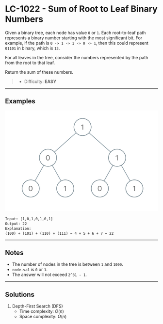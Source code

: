 # LC-1022 - Sum of Root to Leaf Binary Numbers

Given a binary tree, each node has value `0` or `1`.  Each root-to-leaf path represents a binary number starting with the most significant bit.  For example, if the path is `0 -> 1 -> 1 -> 0 -> 1`, then this could represent `01101` in binary, which is `13`.

For all leaves in the tree, consider the numbers represented by the path from the root to that leaf.

Return the sum of these numbers.

> * Difficulty: **EASY**

---
## Examples

![](../res/img/LC-1022.png)

```
Input: [1,0,1,0,1,0,1]
Output: 22
Explanation:
(100) + (101) + (110) + (111) = 4 + 5 + 6 + 7 = 22
```

---
## Notes

* The number of nodes in the tree is between `1` and `1000`.
* `node.val` is `0` or `1`.
* The answer will not exceed `2^31 - 1`.

---
## Solutions

1. Depth-First Search (DFS)
    * Time complexity: $O(n)$
    * Space complexity: $O(n)$